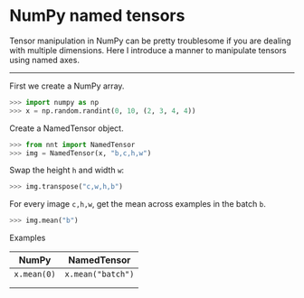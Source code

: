 # NumPy named tensors

Tensor manipulation in NumPy can be pretty troublesome
if you are dealing with multiple dimensions. 
Here I introduce a manner to manipulate tensors using named axes.

---

First we create a NumPy array.

```python
>>> import numpy as np
>>> x = np.random.randint(0, 10, (2, 3, 4, 4))
```

Create a NamedTensor object.

```python
>>> from nnt import NamedTensor
>>> img = NamedTensor(x, "b,c,h,w")
```

Swap the height `h` and width `w`:

```python
>>> img.transpose("c,w,h,b")
```

For every image `c,h,w`, get the mean across examples in the batch `b`.

```python
>>> img.mean("b")
```

Examples

| NumPy     | NamedTensor     |
|-----------|-----------------|
| `x.mean(0)` | `x.mean("batch")` |
|           |                 |
|           |                 |
